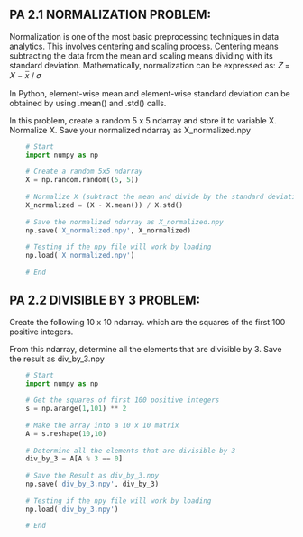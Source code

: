 ## PA 2.1 NORMALIZATION PROBLEM:
Normalization is one of the most basic preprocessing techniques in data analytics. This involves centering and scaling process. Centering means subtracting the data from the mean and scaling means dividing with its standard deviation. Mathematically, normalization can be expressed as:
𝑍 = 𝑋 − 𝑥̅ / 𝜎

In Python, element-wise mean and element-wise standard deviation can be obtained by using .mean() and .std() calls.

In this problem, create a random 5 x 5 ndarray and store it to variable X. Normalize X. Save your normalized ndarray as X_normalized.npy

```python
    # Start 
    import numpy as np
    
    # Create a random 5x5 ndarray
    X = np.random.random((5, 5))
    
    # Normalize X (subtract the mean and divide by the standard deviation)
    X_normalized = (X - X.mean()) / X.std()
    
    # Save the normalized ndarray as X_normalized.npy
    np.save('X_normalized.npy', X_normalized)
    
    # Testing if the npy file will work by loading
    np.load('X_normalized.npy')
    
    # End

```
## PA 2.2 DIVISIBLE BY 3 PROBLEM:
Create the following 10 x 10 ndarray. which are the squares of the first 100 positive integers.

From this ndarray, determine all the elements that are divisible by 3. Save the result as div_by_3.npy

```python
    # Start
    import numpy as np
    
    # Get the squares of first 100 positive integers
    s = np.arange(1,101) ** 2
    
    # Make the array into a 10 x 10 matrix
    A = s.reshape(10,10)
    
    # Determine all the elements that are divisible by 3
    div_by_3 = A[A % 3 == 0]
    
    # Save the Result as div_by_3.npy
    np.save('div_by_3.npy', div_by_3)
    
    # Testing if the npy file will work by loading
    np.load('div_by_3.npy')
    
    # End

